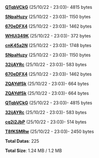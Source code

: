 [**QTqbVCkG**](/data/QTqbVCkG.txt) (25/10/22 - 23:03)- 4815 bytes

[**SNpaHuzy**](/data/SNpaHuzy.txt) (25/10/22 - 23:03)- 1150 bytes

[**670eDFX4**](/data/670eDFX4.txt) (25/10/22 - 23:03)- 1462 bytes

[**WHUi349K**](/data/WHUi349K.txt) (25/10/22 - 23:03)- 372 bytes

[**cnK45a2N**](/data/cnK45a2N.txt) (25/10/22 - 23:03)- 1748 bytes

[**SNpaHuzy**](/data/SNpaHuzy.txt) (25/10/22 - 23:03)- 1150 bytes

[**32ijAYRc**](/data/32ijAYRc.txt) (25/10/22 - 23:03)- 583 bytes

[**670eDFX4**](/data/670eDFX4.txt) (25/10/22 - 23:03)- 1462 bytes

[**ZQAYdfSk**](/data/ZQAYdfSk.txt) (25/10/22 - 23:03)- 664 bytes

[**ZQAYdfSk**](/data/ZQAYdfSk.txt) (25/10/22 - 23:03)- 664 bytes

[**QTqbVCkG**](/data/QTqbVCkG.txt) (25/10/22 - 23:03)- 4815 bytes

[**32ijAYRc**](/data/32ijAYRc.txt) (25/10/22 - 23:03)- 583 bytes

[**cq2i2JbP**](/data/cq2i2JbP.txt) (25/10/22 - 23:03)- 514 bytes

[**T8fKSMRw**](/data/T8fKSMRw.txt) (25/10/22 - 23:03)- 2450 bytes

**Total Datas**: 225

**Total Size**: 1.24 MB / 1.2 MB